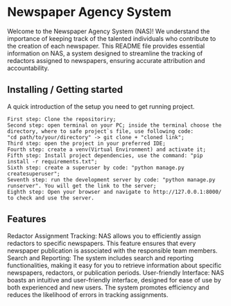 # Newspaper Agency System

Welcome to the Newspaper Agency System (NAS)! 
We understand the importance of keeping track of the talented individuals who contribute 
to the creation of each newspaper. 
This README file provides essential information on NAS, a system designed to streamline 
the tracking of redactors assigned to newspapers, ensuring accurate attribution and accountability.

## Installing / Getting started

A quick introduction of the setup you need to get running project.

```shell
First step: Clone the repositoriry;
Second step: open terminal on your PC; inside the terminal choose the directory, where to safe project`s file, use following code:
"cd path/to/your/directory" -> git clone + "cloned link";
Third step: open the project in your preferred IDE;
Fourth step: create a venv(Virtual Environment) and activate it;
Fifth step: Install project dependencies, use the command: "pip install -r requirements.txt";
Sixth step: create a superuser by code: "python manage.py createsuperuser";
Seventh step: run the development server by code: "python manage.py runserver". You will get the link to the server;
Eighth step: Open your browser and navigate to http://127.0.0.1:8000/ to check and use the server.
```

## Features

Redactor Assignment Tracking: NAS allows you to efficiently assign redactors to specific newspapers. 
This feature ensures that every newspaper publication is associated with the responsible team members. 
Search and Reporting: The system includes search and reporting functionalities, making it easy for you to 
retrieve information about specific newspapers, redactors, or publication periods. 
User-friendly Interface: NAS boasts an intuitive and user-friendly interface, designed for ease 
of use by both experienced and new users. 
The system promotes efficiency and reduces the likelihood of errors in tracking assignments.
